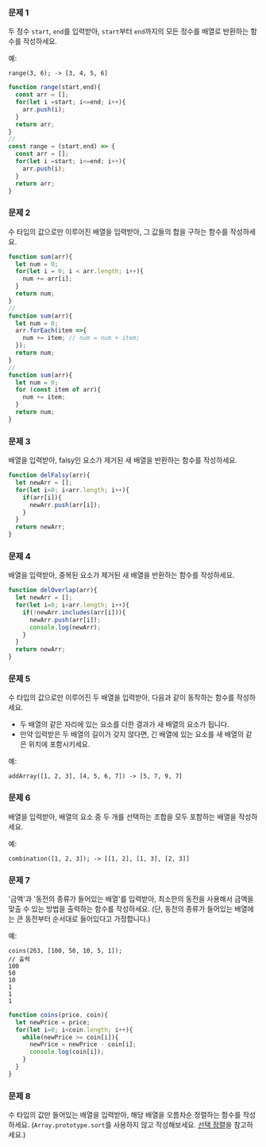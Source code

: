 ### 문제 1

두 정수 `start`, `end`를 입력받아, `start`부터 `end`까지의 모든 정수를 배열로 반환하는 함수를 작성하세요.

예:
```
range(3, 6); -> [3, 4, 5, 6]
```
```js
function range(start,end){
  const arr = [];
  for(let i =start; i<=end; i++){
    arr.push(i);
  }
  return arr;
}
//
const range = (start,end) => {
  const arr = [];
  for(let i =start; i<=end; i++){
    arr.push(i);
  }
  return arr;
}
```

### 문제 2

수 타입의 값으로만 이루어진 배열을 입력받아, 그 값들의 합을 구하는 함수를 작성하세요.
```js
function sum(arr){
  let num = 0;
  for(let i = 0; i < arr.length; i++){
    num += arr[i];
  }
  return num;
}
//
function sum(arr){
  let num = 0;
  arr.forEach(item =>{
    num += item; // num = num + item;
  });
  return num;
}
//
function sum(arr){
  let num = 0;
  for (const item of arr){
    num += item;
  }
  return num;
}
```

### 문제 3

배열을 입력받아, falsy인 요소가 제거된 새 배열을 반환하는 함수를 작성하세요.
```js
function delFalsy(arr){
  let newArr = [];
  for(let i=0; i<arr.length; i++){
    if(arr[i]){
      newArr.push(arr[i]);
    }
  }
  return newArr;
}
```

### 문제 4

배열을 입력받아, 중복된 요소가 제거된 새 배열을 반환하는 함수를 작성하세요.
```js
function delOverlap(arr){
  let newArr = [];
  for(let i=0; i<arr.length; i++){
    if(!newArr.includes(arr[i])){
      newArr.push(arr[i]);
      console.log(newArr);
    }
  }
  return newArr;
}
```

### 문제 5

수 타입의 값으로만 이루어진 두 배열을 입력받아, 다음과 같이 동작하는 함수를 작성하세요.
- 두 배열의 같은 자리에 있는 요소를 더한 결과가 새 배열의 요소가 됩니다.
- 만약 입력받은 두 배열의 길이가 갖지 않다면, 긴 배열에 있는 요소를 새 배열의 같은 위치에 포함시키세요.

예:
```
addArray([1, 2, 3], [4, 5, 6, 7]) -> [5, 7, 9, 7]
```

### 문제 6

배열을 입력받아, 배열의 요소 중 두 개를 선택하는 조합을 모두 포함하는 배열을 작성하세요.

예:
```
combination([1, 2, 3]); -> [[1, 2], [1, 3], [2, 3]]
```

### 문제 7

'금액'과 '동전의 종류가 들어있는 배열'를 입력받아, 최소한의 동전을 사용해서 금액을 맞출 수 있는 방법을 출력하는 함수를 작성하세요.
(단, 동전의 종류가 들어있는 배열에는 큰 동전부터 순서대로 들어있다고 가정합니다.)

예:
```
coins(263, [100, 50, 10, 5, 1]);
// 출력
100
50
10
1
1
1
```
```js
function coins(price, coin){
  let newPrice = price;
  for(let i=0; i<coin.length; i++){
    while(newPrice >= coin[i]){
      newPrice = newPrice - coin[i];
      console.log(coin[i]);
    }
  }
}
```

### 문제 8

수 타입의 값만 들어있는 배열을 입력받아, 해당 배열을 오름차순 정렬하는 함수를 작성하세요. (`Array.prototype.sort`를 사용하지 않고 작성해보세요. [선택 정렬](https://ko.wikipedia.org/wiki/%EC%84%A0%ED%83%9D_%EC%A0%95%EB%A0%AC)을 참고하세요.)
